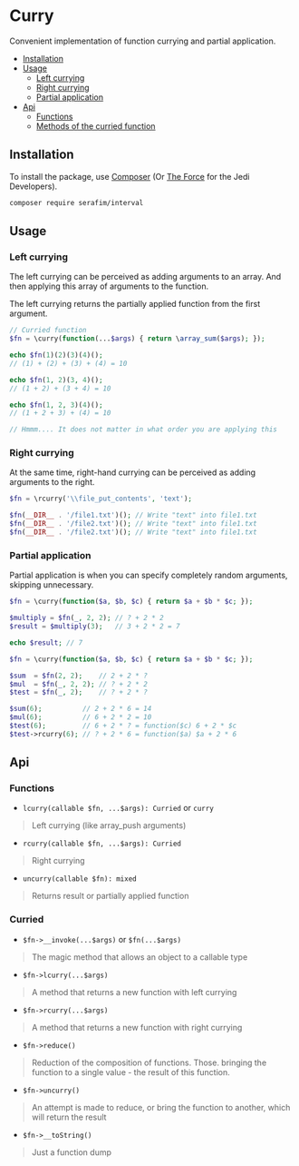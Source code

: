 # Curry

Convenient implementation of function 
currying and partial application.

- [Installation](#installation)
- [Usage](#usage)
    - [Left currying](#left-currying)
    - [Right currying](#right-currying)
    - [Partial application](#partial-application)
- [Api](#api)
    - [Functions](#functions)
    - [Methods of the curried function](#curried)
    

## Installation

To install the package, use [Composer](https://getcomposer.org/doc/) 
(Or [The Force](https://www.youtube.com/watch?v=o2we_B6hDrY) for the Jedi Developers).

```bash
composer require serafim/interval
```

## Usage

### Left currying

The left currying can be perceived as adding arguments to an array. 
And then applying this array of arguments to the function.


The left currying returns the partially applied function 
from the first argument.

```php
// Curried function
$fn = \curry(function(...$args) { return \array_sum($args); });

echo $fn(1)(2)(3)(4)(); 
// (1) + (2) + (3) + (4) = 10

echo $fn(1, 2)(3, 4)(); 
// (1 + 2) + (3 + 4) = 10

echo $fn(1, 2, 3)(4)(); 
// (1 + 2 + 3) + (4) = 10

// Hmmm.... It does not matter in what order you are applying this 
```


### Right currying

At the same time, right-hand currying can be 
perceived as adding arguments to the right.

```php
$fn = \rcurry('\\file_put_contents', 'text');

$fn(__DIR__ . '/file1.txt')(); // Write "text" into file1.txt
$fn(__DIR__ . '/file2.txt')(); // Write "text" into file1.txt
$fn(__DIR__ . '/file2.txt')(); // Write "text" into file1.txt
```

### Partial application

Partial application is when you can specify completely 
random arguments, skipping unnecessary.

```php
$fn = \curry(function($a, $b, $c) { return $a + $b * $c; });

$multiply = $fn(_, 2, 2); // ? + 2 * 2
$result = $multiply(3);   // 3 + 2 * 2 = 7

echo $result; // 7
```


```php
$fn = \curry(function($a, $b, $c) { return $a + $b * $c; });

$sum  = $fn(2, 2);    // 2 + 2 * ?
$mul  = $fn(_, 2, 2); // ? + 2 * 2
$test = $fn(_, 2);    // ? + 2 * ?

$sum(6);          // 2 + 2 * 6 = 14
$mul(6);          // 6 + 2 * 2 = 10
$test(6);         // 6 + 2 * ? = function($c) 6 + 2 * $c 
$test->rcurry(6); // ? + 2 * 6 = function($a) $a + 2 * 6
```

## Api

### Functions

- `lcurry(callable $fn, ...$args): Curried` or `curry`
> Left currying (like array_push arguments)

- `rcurry(callable $fn, ...$args): Curried` 
> Right currying

- `uncurry(callable $fn): mixed`
> Returns result or partially applied function


### Curried

- `$fn->__invoke(...$args)` or `$fn(...$args)`
> The magic method that allows an object to a callable type

- `$fn->lcurry(...$args)`
> A method that returns a new function with left currying

- `$fn->rcurry(...$args)`
> A method that returns a new function with right currying

- `$fn->reduce()`
> Reduction of the composition of functions. Those. bringing the function to a single value - the result of this function.

- `$fn->uncurry()`
> An attempt is made to reduce, or bring the function to another, which will return the result

- `$fn->__toString()`
> Just a function dump
